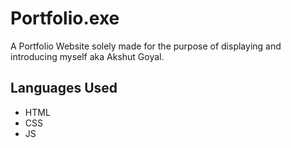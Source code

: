 # Portfolio.exe

A Portfolio Website solely made for the purpose of displaying and introducing myself aka Akshut Goyal.

## Languages Used

- HTML
- CSS
- JS
